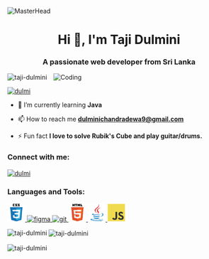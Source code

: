 ![MasterHead](https://media.tenor.com/4ryx66tWEhcAAAAd/pixel-study.gif)
<h1 align="center">Hi 👋, I'm Taji Dulmini</h1>
<h3 align="center">A passionate web developer from Sri Lanka</h3>
<img align="right" alt="Coding" width="400" src="https://steamuserimages-a.akamaihd.net/ugc/1631947648964785474/81CBA15178466DD47195A239232202E78987B714/?imw=637&imh=358&ima=fit&impolicy=Letterbox&imcolor=%23000000&letterbox=true">

<p align="left"> <img src="https://komarev.com/ghpvc/?username=taji-dulmini&label=Profile%20views&color=0e75b6&style=flat" alt="taji-dulmini" /> </p>

<p align="left"> <a href="https://twitter.com/dulmi" target="blank"><img src="https://img.shields.io/twitter/follow/dulmi?logo=twitter&style=for-the-badge" alt="dulmi" /></a> </p>

- 🌱 I’m currently learning **Java**

- 📫 How to reach me **dulminichandradewa9@gmail.com**

- ⚡ Fun fact **I love to solve Rubik's Cube and play guitar/drums.**

<h3 align="left">Connect with me:</h3>
<p align="left">
<a href="https://twitter.com/dulmi" target="blank"><img align="center" src="https://raw.githubusercontent.com/rahuldkjain/github-profile-readme-generator/master/src/images/icons/Social/twitter.svg" alt="dulmi" height="30" width="40" /></a>
</p>

<h3 align="left">Languages and Tools:</h3>
<p align="left"> <a href="https://www.w3schools.com/css/" target="_blank" rel="noreferrer"> <img src="https://raw.githubusercontent.com/devicons/devicon/master/icons/css3/css3-original-wordmark.svg" alt="css3" width="40" height="40"/> </a> <a href="https://www.figma.com/" target="_blank" rel="noreferrer"> <img src="https://www.vectorlogo.zone/logos/figma/figma-icon.svg" alt="figma" width="40" height="40"/> </a> <a href="https://git-scm.com/" target="_blank" rel="noreferrer"> <img src="https://www.vectorlogo.zone/logos/git-scm/git-scm-icon.svg" alt="git" width="40" height="40"/> </a> <a href="https://www.w3.org/html/" target="_blank" rel="noreferrer"> <img src="https://raw.githubusercontent.com/devicons/devicon/master/icons/html5/html5-original-wordmark.svg" alt="html5" width="40" height="40"/> </a> <a href="https://www.java.com" target="_blank" rel="noreferrer"> <img src="https://raw.githubusercontent.com/devicons/devicon/master/icons/java/java-original.svg" alt="java" width="40" height="40"/> </a> <a href="https://developer.mozilla.org/en-US/docs/Web/JavaScript" target="_blank" rel="noreferrer"> <img src="https://raw.githubusercontent.com/devicons/devicon/master/icons/javascript/javascript-original.svg" alt="javascript" width="40" height="40"/> </a> </p>

<p><img align="left" src="https://github-readme-stats.vercel.app/api/top-langs?username=taji-dulmini&show_icons=true&locale=en&layout=compact" alt="taji-dulmini" /></p>

<p>&nbsp;<img align="center" src="https://github-readme-stats.vercel.app/api?username=taji-dulmini&show_icons=true&locale=en" alt="taji-dulmini" /></p>

<p><img align="center" src="https://github-readme-streak-stats.herokuapp.com/?user=taji-dulmini&" alt="taji-dulmini" /></p>
